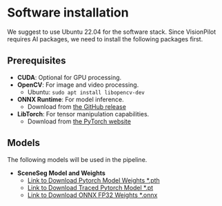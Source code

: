 # Software installation

We suggest to use Ubuntu 22.04 for the software stack.
Since VisionPilot requires AI packages, we need to install the following packages first.

## Prerequisites

* **CUDA**: Optional for GPU processing.
* **OpenCV**: For image and video processing.
    * Ubuntu: `sudo apt install libopencv-dev`
* **ONNX Runtime**: For model inference.
    * Download from [the GitHub release](https://github.com/microsoft/onnxruntime/releases)
* **LibTorch**: For tensor manipulation capabilities.
    * Download from [the PyTorch website](https://pytorch.org/get-started/locally/)

## Models

The following models will be used in the pipeline.

* **SceneSeg Model and Weights**
    * [Link to Download Pytorch Model Weights *.pth](https://drive.google.com/file/d/1vCZMdtd8ZbSyHn1LCZrbNKMK7PQvJHxj/view?usp=sharing)
    * [Link to Download Traced Pytorch Model *.pt](https://drive.google.com/file/d/1G2pKrjEGLGY1ouQdNPh11N-5LlmDI7ES/view?usp=drive_link)
    * [Link to Download ONNX FP32 Weights *.onnx](https://drive.google.com/file/d/1l-dniunvYyFKvLD7k16Png3AsVTuMl9f/view?usp=drive_link)
